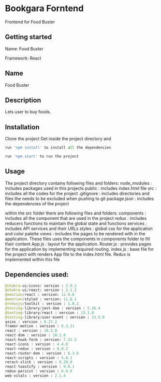 # Bookgara Forntend

Frontend for Food Buster

## Getting started

Name: Food Buster

Framework: React

## Name

Food Buster

## Description

Lets user to buy foods.

## Installation

Clone the project
Get inside the project directory and

```python
run 'npm install' to install all the dependencies
```

```python
run 'npm start' to run the project
```

## Usage

The project directory contains following files and folders:
node_modules : includes packages used in this projects
public : includes index.html file
src : includes all the codes for the project
.gitignore : includes directories and files the needs to be excluded when pushing to git
package.json : includes the dependencies of the project

within the src folder there are following files and folders:
components : includes all the component that are used in the project
redux : includes reducers functions to maintain the global state and functions
services : includes API services and their URLs
styles : global css for the application and color palette
views : includes the pages to be rendered with in the application. These files uses the components in components folder to fill their content
App.js : layout for the application.
Router.js : provides pages for the application by implementing required routing.
index.js : base file for the project with renders App file to the index.html file. Redux is implemented within this file

## Dependencies used:

```python
@chakra-ui/icons: version : 2.0.1
@chakra-ui/react: version : 2.1.2
@emotion/react : version: 11.9.0
@emotion/styled : version: 11.8.1
@reduxjs/toolkit : version : 1.8.2
@testing-library/jest-dom : version : 5.16.4
@testing-library/react : version : 13.1.0
@testing-library/user-event : version : 13.5.0
axios : version : 0.27.2
framer-motion : version : 6.3.11
react : version : 18.2.0
react-dom : version : 18.1.0
react-hook-form : version: 7.31.3
react-icons : version : 4.4.0
react-redux : version : 8.0.2
react-router-dom : version : 6.3.0
react-scripts : version : 5.0.1
reract-slick : version : 0.29.0
react-toastify : version : 9.0.1
redux-persist : version : 6.0.0
web-vitals : version : 2.1.4
```

